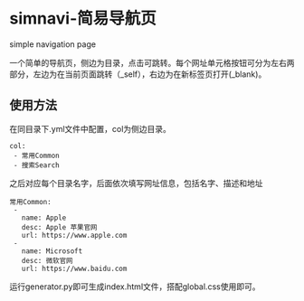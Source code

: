 # simnavi-简易导航页


simple navigation page


一个简单的导航页，侧边为目录，点击可跳转。每个网址单元格按钮可分为左右两部分，左边为在当前页面跳转（\_self），右边为在新标签页打开(\_blank)。

## 使用方法

在同目录下.yml文件中配置，col为侧边目录。
```
col:
 - 常用Common
 - 搜索Search
```
之后对应每个目录名字，后面依次填写网址信息，包括名字、描述和地址
```
常用Common:
 -
   name: Apple
   desc: Apple 苹果官网
   url: https://www.apple.com
 -
   name: Microsoft
   desc: 微软官网
   url: https://www.baidu.com
```

运行generator.py即可生成index.html文件，搭配global.css使用即可。
